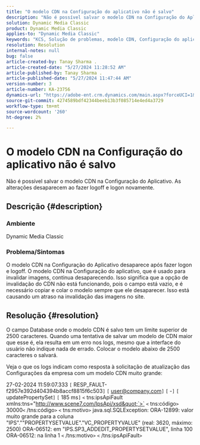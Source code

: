 ```yaml
---
title: "O modelo CDN na Configuração do aplicativo não é salvo"
description: "Não é possível salvar o modelo CDN na Configuração do Aplicativo. Quaisquer alterações desaparecem ao fazer logout e logon novamente."
solution: Dynamic Media Classic
product: Dynamic Media Classic
applies-to: "Dynamic Media Classic"
keywords: "KCS, Solução de problemas, modelo CDN, Configuração do aplicativo, não salva, Adobe Dynamic Media Classic"
resolution: Resolution
internal-notes: null
bug: false
article-created-by: Tanay Sharma .
article-created-date: "5/27/2024 11:28:52 AM"
article-published-by: Tanay Sharma .
article-published-date: "5/27/2024 11:47:44 AM"
version-number: 3
article-number: KA-23756
dynamics-url: "https://adobe-ent.crm.dynamics.com/main.aspx?forceUCI=1&pagetype=entityrecord&etn=knowledgearticle&id=a3972c4b-1c1c-ef11-840b-6045bd006b25"
source-git-commit: 4274589bdf42344beeb13b3f085714e4ed4a3729
workflow-type: tm+mt
source-wordcount: '260'
ht-degree: 2%

---
```


# O modelo CDN na Configuração do aplicativo não é salvo


Não é possível salvar o modelo CDN na Configuração do Aplicativo. As alterações desaparecem ao fazer logoff e logon novamente.

## Descrição {#description}


### Ambiente

Dynamic Media Classic

### Problema/Sintomas

O modelo CDN na Configuração do Aplicativo desaparece após fazer logon e logoff. O modelo CDN na Configuração do aplicativo, que é usado para invalidar imagens, continua desaparecendo. Isso significa que a opção de invalidação do CDN não está funcionando, pois o campo está vazio, e é necessário copiar e colar o modelo sempre que ele desaparecer. Isso está causando um atraso na invalidação das imagens no site.


## Resolução {#resolution}


O campo Database onde o modelo CDN é salvo tem um limite superior de 2500 caracteres. Quando uma tentativa de salvar um modelo de CDN maior que esse é, ela resulta em um erro nos logs, mesmo que a interface do usuário não indique nada de errado. Colocar o modelo abaixo de 2500 caracteres o salvará.



Veja o que os logs indicam como resposta à solicitação de atualização das Configurações da empresa com um modelo CDN muito grande:

27-02-2024 11:59:07.333 `[` RESP_FAULT-f2957e392d404394b8accf8815f6c503`]`
`[` user@company.com`]`  `[` -`]`  `[` updatePropertySet`]`  `[` 185 ms`]`
`<` tns:ipsApiFault xmlns:tns=&quot;http://www.scene7.com/IpsApi/xsd&quot;`>` `<` tns:código`>` 30000`<` /tns:código`>` `<` tns:motivo`>` java.sql.SQLException: ORA-12899: valor muito grande para a coluna &quot;IPS&quot;.&quot;&quot;PROPERTYSETVALUE&quot;.&quot;VC_PROPERTYVALUE&quot; (real: 3620, máximo: 2500) ORA-06512: em &quot;IPS.SP3_ADDEDIT_PROPERTYSETVALUE&quot;, linha 100 ORA-06512: na linha 1
`<` /tns:motivo`>` `<` /tns:ipsApiFault`>`
